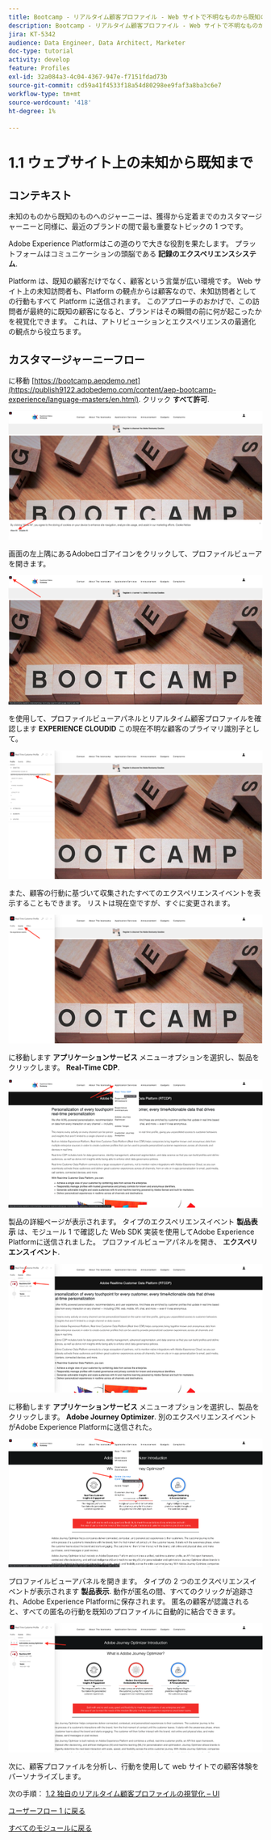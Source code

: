 ```yaml
---
title: Bootcamp - リアルタイム顧客プロファイル - Web サイトで不明なものから既知のものまで
description: Bootcamp - リアルタイム顧客プロファイル - Web サイトで不明なものから既知のものまで
jira: KT-5342
audience: Data Engineer, Data Architect, Marketer
doc-type: tutorial
activity: develop
feature: Profiles
exl-id: 32a084a3-4c04-4367-947e-f7151fdad73b
source-git-commit: cd59a41f4533f18a54d80298ee9faf3a8ba3c6e7
workflow-type: tm+mt
source-wordcount: '418'
ht-degree: 1%

---
```


# 1.1 ウェブサイト上の未知から既知まで

## コンテキスト

未知のものから既知のものへのジャーニーは、獲得から定着までのカスタマージャーニーと同様に、最近のブランドの間で最も重要なトピックの 1 つです。

Adobe Experience Platformはこの道のりで大きな役割を果たします。 プラットフォームはコミュニケーションの頭脳である **記録のエクスペリエンスシステム**.

Platform は、既知の顧客だけでなく、顧客という言葉が広い環境です。 Web サイト上の未知訪問者も、Platform の観点からは顧客なので、未知訪問者としての行動もすべて Platform に送信されます。 このアプローチのおかげで、この訪問者が最終的に既知の顧客になると、ブランドはその瞬間の前に何が起こったかを視覚化できます。 これは、アトリビューションとエクスペリエンスの最適化の観点から役立ちます。

## カスタマージャーニーフロー

に移動 [https://bootcamp.aepdemo.net](https://publish9122.adobedemo.com/content/aep-bootcamp-experience/language-masters/en.html). クリック **すべて許可**.

![DSN](./images/web8.png)

画面の左上隅にあるAdobeロゴアイコンをクリックして、プロファイルビューアを開きます。

![デモ](./images/pv1.png)

を使用して、プロファイルビューアパネルとリアルタイム顧客プロファイルを確認します **EXPERIENCE CLOUDID** この現在不明な顧客のプライマリ識別子として。

![デモ](./images/pv2.png)

また、顧客の行動に基づいて収集されたすべてのエクスペリエンスイベントを表示することもできます。 リストは現在空ですが、すぐに変更されます。

![デモ](./images/pv3.png)

に移動します **アプリケーションサービス** メニューオプションを選択し、製品をクリックします。 **Real-Time CDP**.

![デモ](./images/pv4.png)

製品の詳細ページが表示されます。 タイプのエクスペリエンスイベント **製品表示** は、モジュール 1 で確認した Web SDK 実装を使用してAdobe Experience Platformに送信されました。 プロファイルビューアパネルを開き、 **エクスペリエンスイベント**.

![デモ](./images/pv5.png)

に移動します **アプリケーションサービス** メニューオプションを選択し、製品をクリックします。 **Adobe Journey Optimizer**. 別のエクスペリエンスイベントがAdobe Experience Platformに送信された。

![デモ](./images/pv7.png)

プロファイルビューアパネルを開きます。 タイプの 2 つのエクスペリエンスイベントが表示されます **製品表示**. 動作が匿名の間、すべてのクリックが追跡され、Adobe Experience Platformに保存されます。 匿名の顧客が認識されると、すべての匿名の行動を既知のプロファイルに自動的に結合できます。

![デモ](./images/pv8.png)

次に、顧客プロファイルを分析し、行動を使用して web サイトでの顧客体験をパーソナライズします。

次の手順： [1.2 独自のリアルタイム顧客プロファイルの視覚化 – UI](./ex2.md)

[ユーザーフロー 1 に戻る](./uc1.md)

[すべてのモジュールに戻る](../../overview.md)
